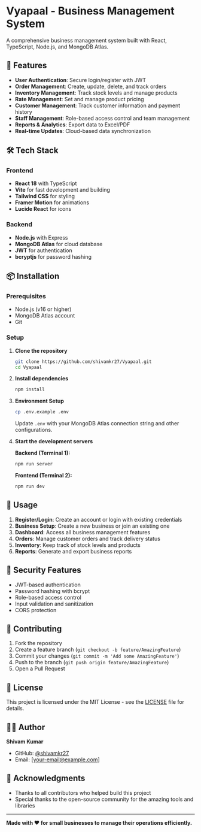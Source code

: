 # Vyapaal - Business Management System

A comprehensive business management system built with React, TypeScript, Node.js, and MongoDB Atlas.

## 🚀 Features

- **User Authentication**: Secure login/register with JWT
- **Order Management**: Create, update, delete, and track orders
- **Inventory Management**: Track stock levels and manage products
- **Rate Management**: Set and manage product pricing
- **Customer Management**: Track customer information and payment history
- **Staff Management**: Role-based access control and team management
- **Reports & Analytics**: Export data to Excel/PDF
- **Real-time Updates**: Cloud-based data synchronization

## 🛠️ Tech Stack

### Frontend
- **React 18** with TypeScript
- **Vite** for fast development and building
- **Tailwind CSS** for styling
- **Framer Motion** for animations
- **Lucide React** for icons

### Backend
- **Node.js** with Express
- **MongoDB Atlas** for cloud database
- **JWT** for authentication
- **bcryptjs** for password hashing

## 📦 Installation

### Prerequisites
- Node.js (v16 or higher)
- MongoDB Atlas account
- Git

### Setup

1. **Clone the repository**
   ```bash
   git clone https://github.com/shivamkr27/Vyapaal.git
   cd Vyapaal
   ```

2. **Install dependencies**
   ```bash
   npm install
   ```

3. **Environment Setup**
   ```bash
   cp .env.example .env
   ```
   
   Update `.env` with your MongoDB Atlas connection string and other configurations.

4. **Start the development servers**
   
   **Backend (Terminal 1):**
   ```bash
   npm run server
   ```
   
   **Frontend (Terminal 2):**
   ```bash
   npm run dev
   ```

## 📱 Usage

1. **Register/Login**: Create an account or login with existing credentials
2. **Business Setup**: Create a new business or join an existing one
3. **Dashboard**: Access all business management features
4. **Orders**: Manage customer orders and track delivery status
5. **Inventory**: Keep track of stock levels and products
6. **Reports**: Generate and export business reports

## 🔐 Security Features

- JWT-based authentication
- Password hashing with bcrypt
- Role-based access control
- Input validation and sanitization
- CORS protection

## 🤝 Contributing

1. Fork the repository
2. Create a feature branch (`git checkout -b feature/AmazingFeature`)
3. Commit your changes (`git commit -m 'Add some AmazingFeature'`)
4. Push to the branch (`git push origin feature/AmazingFeature`)
5. Open a Pull Request

## 📄 License

This project is licensed under the MIT License - see the [LICENSE](LICENSE) file for details.

## 👨‍💻 Author

**Shivam Kumar**
- GitHub: [@shivamkr27](https://github.com/shivamkr27)
- Email: [your-email@example.com]

## 🙏 Acknowledgments

- Thanks to all contributors who helped build this project
- Special thanks to the open-source community for the amazing tools and libraries

---

**Made with ❤️ for small businesses to manage their operations efficiently.**